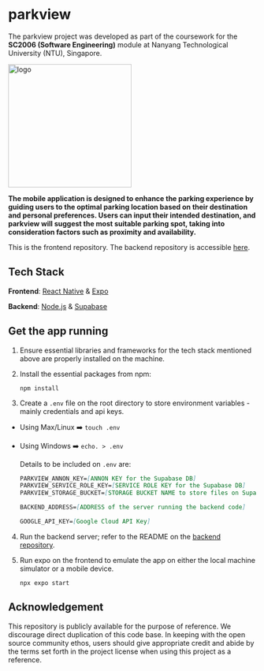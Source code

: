 # parkview

The parkview project was developed as part of the coursework for the **SC2006 (Software Engineering)** module at Nanyang Technological University (NTU), Singapore. 

<img src="https://github.com/yijisuk/parkview.frontend/assets/63234184/2feef444-63d1-4d49-a018-71f8f377e830" alt="logo" width="250"/>

**The mobile application is designed to enhance the parking experience by guiding users to the optimal parking location based on their destination and personal preferences. Users can input their intended destination, and parkview will suggest the most suitable parking spot, taking into consideration factors such as proximity and availability.**

This is the frontend repository. The backend repository is accessible [here](https://github.com/yijisuk/parkview.backend).

## Tech Stack

**Frontend**: [React Native](https://reactnative.dev/) & [Expo](https://expo.dev/)

**Backend**: [Node.js](https://nodejs.org/en/) & [Supabase](https://supabase.com/)

## Get the app running

1. Ensure essential libraries and frameworks for the tech stack mentioned above are properly installed on the machine.

2. Install the essential packages from npm:

   ```npm install```

5. Create a ```.env``` file on the root directory to store environment variables - mainly credentials and api keys.

- Using Max/Linux ➡️ ```touch .env```

- Using Windows ➡️ ```echo. > .env```

  Details to be included on ```.env``` are:
  ```MARKDOWN
  PARKVIEW_ANNON_KEY=[ANNON KEY for the Supabase DB]
  PARKVIEW_SERVICE_ROLE_KEY=[SERVICE ROLE KEY for the Supabase DB]
  PARKVIEW_STORAGE_BUCKET=[STORAGE BUCKET NAME to store files on Supabase DB]
  
  BACKEND_ADDRESS=[ADDRESS of the server running the backend code]
  
  GOOGLE_API_KEY=[Google Cloud API Key]
  ```

4. Run the backend server; refer to the README on the [backend repository](https://github.com/yijisuk/parkview.backend).

5. Run expo on the frontend to emulate the app on either the local machine simulator or a mobile device.

   ```npx expo start```

## Acknowledgement
This repository is publicly available for the purpose of reference. We discourage direct duplication of this code base. In keeping with the open source community ethos, users should give appropriate credit and abide by the terms set forth in the project license when using this project as a reference.
